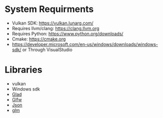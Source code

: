 # System Requirments
- Vulkan SDK: https://vulkan.lunarg.com/
- Requires llvm/clang: https://clang.llvm.org
- Requires Python: https://www.python.org/downloads/
- Cmake: https://cmake.org
- https://developer.microsoft.com/en-us/windows/downloads/windows-sdk/ or Through VisualStudio

# Libraries
- vulkan
- Windows sdk
- [Glad](https://github.com/Dav1dde/glad/tree/5bf3eda6da606324999775b88a90ed572202be93)
- [Glfw](https://github.com/glfw/glfw/tree/b35641f4a3c62aa86a0b3c983d163bc0fe36026d)
- [Json](https://github.com/nlohmann/json/tree/b36f4c477c40356a0ae1204b567cca3c2a57d201)
- [glm](https://github.com/g-truc/glm/tree/33b4a621a697a305bc3a7610d290677b96beb181)

